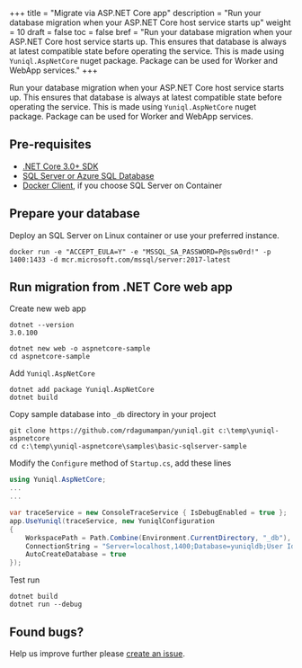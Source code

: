 +++
title = "Migrate via ASP.NET Core app"
description = "Run your database migration when your ASP.NET Core host service starts up"
weight = 10
draft = false
toc = false
bref = "Run your database migration when your ASP.NET Core host service starts up. This ensures that database is always at latest compatible state before operating the service. This is made using `Yuniql.AspNetCore` nuget package. Package can be used for Worker and WebApp services."
+++

Run your database migration when your ASP.NET Core host service starts up. This ensures that database is always at latest compatible state before operating the service. This is made using `Yuniql.AspNetCore` nuget package. Package can be used for Worker and WebApp services. 

## Pre-requisites
- [.NET Core 3.0+ SDK](https://dotnet.microsoft.com/download/dotnet-core/3.0)
- [SQL Server or Azure SQL Database](https://www.microsoft.com/en-us/sql-server/sql-server-downloads)
- [Docker Client](https://www.docker.com/products/docker-desktop), if you choose SQL Server on Container

## Prepare your database

Deploy an SQL Server on Linux container or use your preferred instance.

```console
docker run -e "ACCEPT_EULA=Y" -e "MSSQL_SA_PASSWORD=P@ssw0rd!" -p 1400:1433 -d mcr.microsoft.com/mssql/server:2017-latest
```

## Run migration from .NET Core web app

Create new web app

```console
dotnet --version
3.0.100

dotnet new web -o aspnetcore-sample
cd aspnetcore-sample
```

Add `Yuniql.AspNetCore`

```console
dotnet add package Yuniql.AspNetCore
dotnet build
```

Copy sample database into `_db` directory in your project

```console
git clone https://github.com/rdagumampan/yuniql.git c:\temp\yuniql-aspnetcore
cd c:\temp\yuniql-aspnetcore\samples\basic-sqlserver-sample
```
	
Modify the `Configure` method of `Startup.cs`, add these lines
	
```csharp
using Yuniql.AspNetCore;
...
...

var traceService = new ConsoleTraceService { IsDebugEnabled = true };
app.UseYuniql(traceService, new YuniqlConfiguration
{
	WorkspacePath = Path.Combine(Environment.CurrentDirectory, "_db"),
	ConnectionString = "Server=localhost,1400;Database=yuniqldb;User Id=SA;Password=P@ssw0rd!",
	AutoCreateDatabase = true
});
```

Test run

```console
dotnet build
dotnet run --debug
```

## Found bugs?

Help us improve further please [create an issue](https://github.com/rdagumampan/yuniql/issues/new).